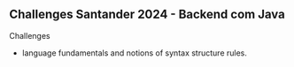 ## Challenges Santander 2024 - Backend com Java

Challenges
 - language fundamentals and notions of syntax structure rules.